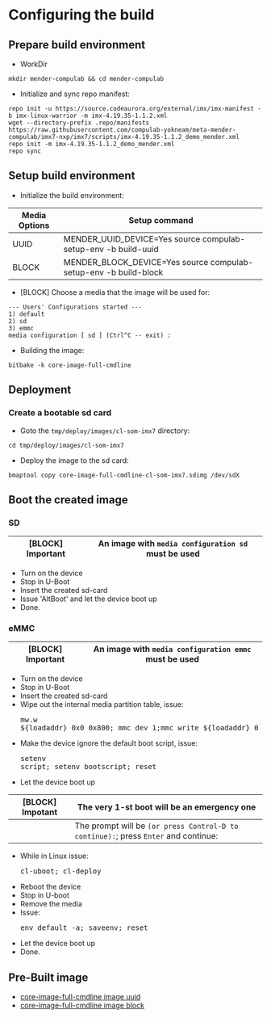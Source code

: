 # Configuring the build

## Prepare build environment

* WorkDir
```
mkdir mender-compulab && cd mender-compulab
```
* Initialize and sync repo manifest:
```
repo init -u https://source.codeaurora.org/external/imx/imx-manifest -b imx-linux-warrior -m imx-4.19.35-1.1.2.xml
wget --directory-prefix .repo/manifests https://raw.githubusercontent.com/compulab-yokneam/meta-mender-compulab/imx7-nxp/imx7/scripts/imx-4.19.35-1.1.2_demo_mender.xml
repo init -m imx-4.19.35-1.1.2_demo_mender.xml
repo sync
```

## Setup build environment
* Initialize the build environment:

Media Options | Setup command |
--- | --- |
UUID|MENDER_UUID_DEVICE=Yes source compulab-setup-env -b build-uuid|
BLOCK|MENDER_BLOCK_DEVICE=Yes source compulab-setup-env -b build-block|

* [BLOCK] Choose a media that the image will be used for:
```
--- Users' Configurations started ---
1) default
2) sd
3) emmc
media configuration [ sd ] (Ctrl^C -- exit) :
```

* Building the image:
```
bitbake -k core-image-full-cmdline
```

## Deployment
### Create a bootable sd card
* Goto the `tmp/deploy/images/cl-som-imx7` directory:
```
cd tmp/deploy/images/cl-som-imx7
```

* Deploy the image to the sd card:
```
bmaptool copy core-image-full-cmdline-cl-som-imx7.sdimg /dev/sdX
```

## Boot the created image
### SD

[BLOCK] Important | An image with `media configuration sd` must be used |
--- | --- |

* Turn on the device
* Stop in U-Boot
* Insert the created sd-card
* Issue 'AltBoot' and let the device boot up
* Done.

### eMMC

[BLOCK] Important | An image with `media configuration emmc` must be used |
--- | --- |

* Turn on the device
* Stop in U-Boot
* Insert the created sd-card
* Wipe out the internal media partition table, issue:<pre>mw.w ${loadaddr} 0x0 0x800; mmc dev 1;mmc write ${loadaddr} 0 0x4</pre>
* Make the device ignore the default boot script, issue:<pre>setenv script; setenv bootscript; reset</pre>
* Let the device boot up

[BLOCK] Impotant | The very 1-st boot will be an emergency one
--- | --- |
| | The prompt will be `(or press Control-D to continue):`; press `Enter` and continue:

* While in Linux issue:<pre>cl-uboot; cl-deploy</pre>
* Reboot the device
* Stop in U-boot
* Remove the media
* Issue:<pre>env default -a; saveenv; reset</pre>
* Let the device boot up
* Done.

## Pre-Built image
* [core-image-full-cmdline image  uuid](https://drive.google.com/file/d/1uFMYmxD7_7UMZkD1bsfrwK09v0ViwYsZ/view?usp=sharing)
* [core-image-full-cmdline image block](https://drive.google.com/file/d/1qRE747jViclcezYrbMr5GVdeaPgw4fo4/view?usp=sharing)
